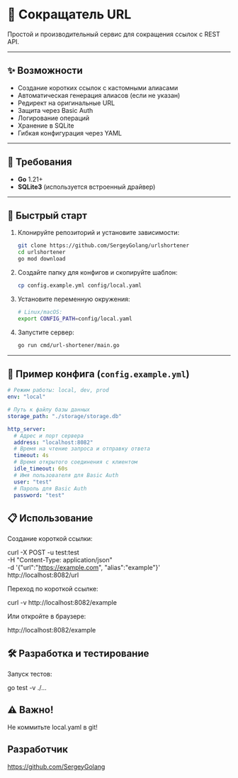 # 🔗 Сокращатель URL

Простой и производительный сервис для сокращения ссылок с REST API.

---

## ✨ Возможности

- Создание коротких ссылок с кастомными алиасами
- Автоматическая генерация алиасов (если не указан)
- Редирект на оригинальные URL
- Защита через Basic Auth
- Логирование операций
- Хранение в SQLite
- Гибкая конфигурация через YAML

---

## 📌 Требования

- **Go** 1.21+
- **SQLite3** (используется встроенный драйвер)

---

## 🚀 Быстрый старт

1. Клонируйте репозиторий и установите зависимости:
    ```bash
    git clone https://github.com/SergeyGolang/urlshortener
    cd urlshortener
    go mod download
    ```

2. Создайте папку для конфигов и скопируйте шаблон:
    ```bash
    cp config.example.yml config/local.yaml
    ```

3. Установите переменную окружения:
    ```bash
    # Linux/macOS:
    export CONFIG_PATH=config/local.yaml
    ```

4. Запустите сервер:
    ```bash
    go run cmd/url-shortener/main.go
    ```

---

## 🔧 Пример конфига (`config.example.yml`)

```yaml
# Режим работы: local, dev, prod
env: "local"

# Путь к файлу базы данных
storage_path: "./storage/storage.db"

http_server:
  # Адрес и порт сервера
  address: "localhost:8082"
  # Время на чтение запроса и отправку ответа
  timeout: 4s
  # Время открытого соединения с клиентом
  idle_timeout: 60s
  # Имя пользователя для Basic Auth
  user: "test"
  # Пароль для Basic Auth
  password: "test"
```

## 📋 Использование 

Cоздание короткой ссылки:

curl -X POST -u test:test \
  -H "Content-Type: application/json" \
  -d '{"url":"https://example.com", "alias":"example"}' \
  http://localhost:8082/url


Переход по короткой ссылке:

curl -v http://localhost:8082/example

Или откройте в браузере: 

http://localhost:8082/example


## 🛠 Разработка и тестирование

Запуск тестов: 

go test -v ./...


## ⚠️ Важно!

Не коммитьте local.yaml в git!

## Разработчик

https://github.com/SergeyGolang

